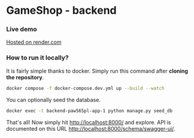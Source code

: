 # GameShop - backend

### Live demo

[Hosted on render.com](https://game-shop-backend.onrender.com/api/games/)

### How to run it locally?

It is fairly simple thanks to docker. Simply run this command after **cloning the repository**.

```sh
docker compose -f docker-compose.dev.yml up --build --watch
```

You can optionally seed the database.

```sh
docker exec -t backend-paw565pl-app-1 python manage.py seed_db
```

That's all! Now simply hit [http://localhost:8000/](http://localhost:8000/) and explore. API is
documented on this URL [http://localhost:8000/schema/swagger-ui/](http://localhost:8000/schema/swagger-ui/).
